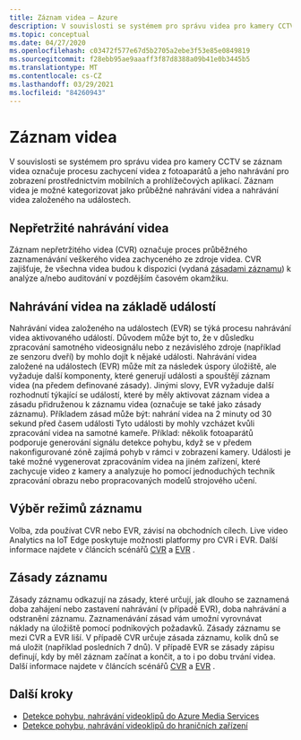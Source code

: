 ```yaml
---
title: Záznam videa – Azure
description: V souvislosti se systémem pro správu videa pro kamery CCTV se záznam videa označuje procesu zachycení videa z fotoaparátů a jeho nahrávání pro zobrazení prostřednictvím mobilních a prohlížečových aplikací. Záznam videa je možné kategorizovat jako průběžné nahrávání videa a nahrávání videa založeného na událostech.
ms.topic: conceptual
ms.date: 04/27/2020
ms.openlocfilehash: c03472f577e67d5b2705a2ebe3f53e85e0849819
ms.sourcegitcommit: f28ebb95ae9aaaff3f87d8388a09b41e0b3445b5
ms.translationtype: MT
ms.contentlocale: cs-CZ
ms.lasthandoff: 03/29/2021
ms.locfileid: "84260943"
---
```

# <a name="video-recording"></a>Záznam videa

V souvislosti se systémem pro správu videa pro kamery CCTV se záznam videa označuje procesu zachycení videa z fotoaparátů a jeho nahrávání pro zobrazení prostřednictvím mobilních a prohlížečových aplikací. Záznam videa je možné kategorizovat jako průběžné nahrávání videa a nahrávání videa založeného na událostech. 

## <a name="continuous-video-recording"></a>Nepřetržité nahrávání videa  

Záznam nepřetržitého videa (CVR) označuje proces průběžného zaznamenávání veškerého videa zachyceného ze zdroje videa. CVR zajišťuje, že všechna videa budou k dispozici (vydaná [zásadami záznamu](#recording-policy)) k analýze a/nebo auditování v pozdějším časovém okamžiku.

## <a name="event-based-video-recording"></a>Nahrávání videa na základě událostí  

Nahrávání videa založeného na událostech (EVR) se týká procesu nahrávání videa aktivovaného událostí. Důvodem může být to, že v důsledku zpracování samotného videosignálu nebo z nezávislého zdroje (například ze senzoru dveří) by mohlo dojít k nějaké události. Nahrávání videa založené na událostech (EVR) může mít za následek úspory úložiště, ale vyžaduje další komponenty, které generují události a spouštějí záznam videa (na předem definované zásady). Jinými slovy, EVR vyžaduje další rozhodnutí týkající se událostí, které by měly aktivovat záznam videa a zásadu přidruženou k záznamu videa (označuje se také jako zásady záznamu). Příkladem zásad může být: nahrání videa na 2 minuty od 30 sekund před časem události Tyto události by mohly vzcházet kvůli zpracování videa na samotné kameře. Příklad: několik fotoaparátů podporuje generování signálu detekce pohybu, když se v předem nakonfigurované zóně zajímá pohyb v rámci v zobrazení kamery. Události je také možné vygenerovat zpracováním videa na jiném zařízení, které zachycuje video z kamery a analyzuje ho pomocí jednoduchých technik zpracování obrazu nebo propracovaných modelů strojového učení. 

## <a name="choosing-recording-modes"></a>Výběr režimů záznamu  

Volba, zda používat CVR nebo EVR, závisí na obchodních cílech. Live video Analytics na IoT Edge poskytuje možnosti platformy pro CVR i EVR. Další informace najdete v článcích scénářů [CVR](continuous-video-recording-concept.md) a [EVR](event-based-video-recording-concept.md) .

## <a name="recording-policy"></a>Zásady záznamu  

Zásady záznamu odkazují na zásady, které určují, jak dlouho se zaznamená doba zahájení nebo zastavení nahrávání (v případě EVR), doba nahrávání a odstranění záznamu. Zaznamenávání zásad vám umožní vyrovnávat náklady na úložiště pomocí podnikových požadavků. Zásady záznamu se mezi CVR a EVR liší. V případě CVR určuje zásada záznamu, kolik dnů se má uložit (například posledních 7 dnů). V případě EVR se zásady zápisu definují, kdy by měl záznam začínat a končit, a to i po dobu trvání videa. Další informace najdete v článcích scénářů [CVR](continuous-video-recording-concept.md) a [EVR](event-based-video-recording-concept.md) .

## <a name="next-steps"></a>Další kroky

* [Detekce pohybu, nahrávání videoklipů do Azure Media Services](detect-motion-record-video-clips-media-services-quickstart.md)
* [Detekce pohybu, nahrávání videoklipů do hraničních zařízení](detect-motion-record-video-clips-edge-devices-quickstart.md)

